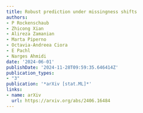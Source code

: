 ```yaml
---
title: Robust prediction under missingness shifts
authors:
- P Rockenschaub
- Zhicong Xian
- Alireza Zamanian
- Marta Piperno
- Octavia-Andreea Ciora
- E Pachl
- Narges Ahmidi
date: '2024-06-01'
publishDate: '2024-11-28T09:59:35.646414Z'
publication_types:
- "3"
publication: '*arXiv [stat.ML]*'
links:
- name: arXiv
  url: https://arxiv.org/abs/2406.16484
---
```

